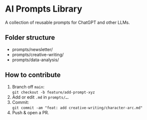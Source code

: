 # AI Prompts Library

A collection of reusable prompts for ChatGPT and other LLMs.

## Folder structure
- prompts/newsletter/  
- prompts/creative-writing/  
- prompts/data-analysis/  

## How to contribute
1. Branch off `main`:  
   `git checkout -b feature/add-prompt-xyz`  
2. Add or edit `.md` in `prompts/…`.  
3. Commit:  
   `git commit -am "feat: add creative-writing/character-arc.md"`  
4. Push & open a PR.  
